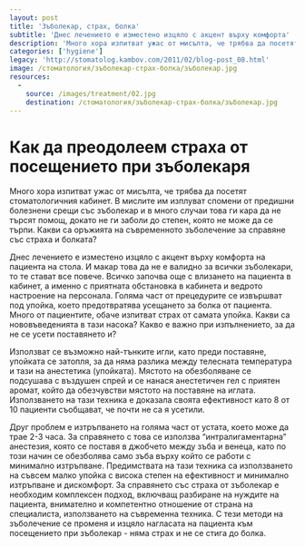 ```yaml
---
layout: post
title: 'Зъболекар, страх, болка'
subtitle: 'Днес лечението е изместено изцяло с акцент върху комфорта'
description: 'Много хора изпитват ужас от мисълта, че трябва да посетят стоматологичния кабинет. Какви са оръжията на съвременното зъболечение за справяне със страха и болката? Днес лечението е изместено изцяло с акцент върху комфорта на пациента на стола.'
categories: ['hygiene']
legacy: 'http://stomatolog.kambov.com/2011/02/blog-post_08.html'
image: /стоматология/зъболекар-страх-болка/зъболекар.jpg
resources:
  -
    source: /images/treatment/02.jpg
    destination: /стоматология/зъболекар-страх-болка/зъболекар.jpg
---
```

# Как да преодолеем страха от посещението при зъболекаря

Много хора изпитват ужас от мисълта, че трябва да посетят стоматологичния кабинет. В мислите им изплуват спомени от предишни болезнени срещи със зъболекар и в много случаи това ги кара да не търсят помощ, докато не ги заболи до степен, която не може да се търпи. 
Какви са оръжията на съвременното зъболечение за справяне със страха и болката? 

Днес лечението е изместено изцяло с акцент върху комфорта на пациента на стола. И макар това да не е валидно за всички зъболекари, то те стават все повече. 
Всичко започва още с влизането на пациента в кабинет, а именно с приятната обстановка в кабинета и ведрото настроение на персонала. Голяма част от прецедурите се извършват под упойка, което предотвратява усещането за болка от пациента.  Много от пациентите, обаче изпитват страх от самата упойка. Какви са нововъведенията в тази насока? Какво е важно при изпълнението, за да не се усети поставянето и? 

Използват се възможно най-тънките игли, като преди поставяне, упойката се затопля, за да няма разлика между телесната температура и тази на анестетика (упойката). Мястото на обезболяване се подсушава с въздушен спрей и се нанася анестетичен гел с приятен аромат, който да обезчувстви мястото на поставяне на иглата. Използването на тази техника е доказала своята ефективност като 8 от 10 пациенти съобщават, че почти не са я усетили. 

Друг проблем е изтръпването на голяма част от устата, което може да трае 2-3 часа. За справянето с това се използва “интралигаментарна” анестезия, която се поставя в джобчето между зъба и венеца, като по този начин се обезболява само зъба върху който се работи с минимално изтръпване. Предимствата на тази техника са използването на съвсем малко упойка с висока степен на ефективност и минимално изтръпване и дискомфорт. 
За справянето със страха от зъболекар е необходим комплексен подход, включващ разбиране на нуждите на пациента, внимателно и компетентно отношение от страна на специалиста, използването на съвременна техника. С тези методи на зъболечение се променя и изцяло нагласата на пациента към посещението при зъболекар - няма страх и не се стига до болка.